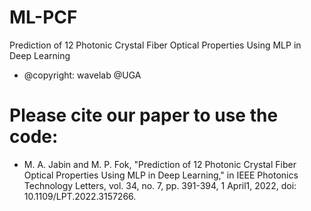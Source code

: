# ML-PCF
Prediction of 12 Photonic Crystal Fiber Optical Properties Using MLP in Deep Learning
* @copyright: wavelab @UGA

# Please cite our paper to use the code:
* M. A. Jabin and M. P. Fok, "Prediction of 12 Photonic Crystal Fiber Optical Properties Using MLP in Deep Learning," in IEEE Photonics Technology Letters, vol. 34, no. 7, pp. 391-394, 1 April1, 2022, doi: 10.1109/LPT.2022.3157266.

